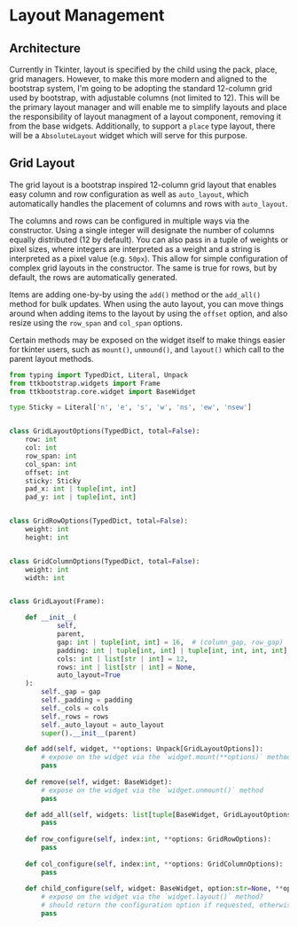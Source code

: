 # Layout Management

## Architecture

Currently in Tkinter, layout is specified by the child using the pack, place, grid managers. However, to make this more
modern and aligned to the bootstrap system, I'm going to be adopting the standard 12-column grid used by bootstrap, with
adjustable columns (not limited to 12). This will be the primary layout manager and will enable me to simplify layouts
and place the responsibility of layout managment of a layout component, removing it from the base widgets. Additionally,
to support a `place` type layout, there will be a `AbsoluteLayout` widget which will serve for this purpose.

## Grid Layout

The grid layout is a bootstrap inspired 12-column grid layout that enables easy column and row configuration as well as
`auto_layout`, which automatically handles the placement of columns and rows with `auto_layout`.

The columns and rows can be configured in multiple ways via the constructor. Using a single integer will designate the
number of columns equally distributed (12 by default). You can also pass in a tuple of weights or pixel sizes, where
integers are interpreted as a weight and a string is interpreted as a pixel value (e.g. `50px`). This allow for simple
configuration of complex grid layouts in the constructor. The same is true for rows, but by default, the rows are
automatically generated.

Items are adding one-by-by using the `add()` method or the `add_all()` method for bulk updates. When using the auto
layout, you can move things around when adding items to the layout by using the `offset` option, and also resize using
the `row_span` and `col_span` options.

Certain methods may be exposed on the widget itself to make things easier for tkinter users, such as `mount()`, `unmound()`, and `layout()` which call to the parent layout methods.



```python
from typing import TypedDict, Literal, Unpack
from ttkbootstrap.widgets import Frame
from ttkbootstrap.core.widget import BaseWidget

type Sticky = Literal['n', 'e', 's', 'w', 'ns', 'ew', 'nsew']


class GridLayoutOptions(TypedDict, total=False):
    row: int
    col: int
    row_span: int
    col_span: int
    offset: int
    sticky: Sticky
    pad_x: int | tuple[int, int]
    pad_y: int | tuple[int, int]


class GridRowOptions(TypedDict, total=False):
    weight: int
    height: int


class GridColumnOptions(TypedDict, total=False):
    weight: int
    width: int


class GridLayout(Frame):

    def __init__(
            self,
            parent,
            gap: int | tuple[int, int] = 16,  # (column_gap, row_gap)
            padding: int | tuple[int, int] | tuple[int, int, int, int] = None,
            cols: int | list[str | int] = 12,
            rows: int | list[str | int] = None,
            auto_layout=True
    ):
        self._gap = gap
        self._padding = padding
        self._cols = cols
        self._rows = rows
        self._auto_layout = auto_layout
        super().__init__(parent)

    def add(self, widget, **options: Unpack[GridLayoutOptions]):
        # expose on the widget via the `widget.mount(**options)` method?
        pass
    
    def remove(self, widget: BaseWidget):
        # expose on the widget via the `widget.unmount()` method
        pass

    def add_all(self, widgets: list[tuple[BaseWidget, GridLayoutOptions]]):
        pass
    
    def row_configure(self, index:int, **options: GridRowOptions):
        pass
    
    def col_configure(self, index:int, **options: GridColumnOptions):
        pass
    
    def child_configure(self, widget: BaseWidget, option:str=None, **options: GridLayoutOptions):
        # expose on the widget via the `widget.layout()` method?
        # should return the configuration option if requested, otherwise configure and return self
        pass

```